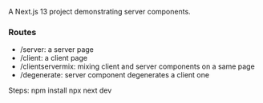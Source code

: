 A Next.js 13 project demonstrating server components.

### Routes

-   /server: a server page
-   /client: a client page
-   /clientservermix: mixing client and server components on a same page
-   /degenerate: server component degenerates a client one

Steps:
npm install
npx next dev